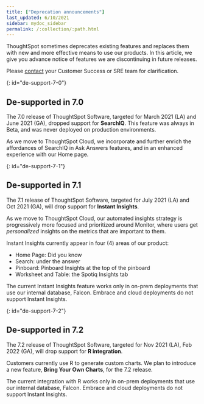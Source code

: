 ```yaml
---
title: ["Deprecation announcements"]
last_updated: 6/10/2021
sidebar: mydoc_sidebar
permalink: /:collection/:path.html
---
```


ThoughtSpot sometimes deprecates existing features and replaces them with new and more effective means to use our products.  In this article, we give you advance notice of features we are discontinuing in future releases.

Please [contact](https://community.thoughtspot.com/customers/s/contactsupport) your Customer Success or SRE team for clarification.

{: id="de-support-7-0"}
## De-supported in 7.0

The 7.0 release of ThoughtSpot Software, targeted for March 2021 (LA) and June 2021 (GA), dropped support for  **SearchIQ**. This feature was always in Beta, and was never deployed on production environments.

As we move to ThoughtSpot Cloud, we incorporate and further enrich the affordances of SearchIQ in Ask Answers features, and in an enhanced experience with our Home page.

{: id="de-support-7-1"}
## De-supported in 7.1

The 7.1 release of ThoughtSpot Software, targeted for July 2021 (LA) and Oct 2021 (GA), will drop support for  **Instant Insights**.

As we move to ThoughtSpot Cloud, our automated insights strategy is progressively more focused and prioritized around Monitor, where users get _personalized_ insights on the metrics that are important to them.

Instant Insights currently appear in four (4) areas of our product:

- Home Page: Did you know
- Search: under the answer
- Pinboard: Pinboard Insights at the top of the pinboard
- Worksheet and Table: the Spotiq Insights tab

The current Instant Insights feature works only in on-prem deployments that use our internal database, Falcon. Embrace and cloud deployments do not support Instant Insights.  

{: id="de-support-7-2"}
## De-supported in 7.2

The 7.2 release of ThoughtSpot Software, targeted for Nov 2021 (LA), Feb 2022 (GA), will drop support for **R integration**.

Customers currently use R to generate custom charts. We plan to introduce a new feature, **Bring Your Own Charts**, for the 7.2 release.

The current integration with R works only in on-prem deployments that use our internal database, Falcon. Embrace and cloud deployments do not support Instant Insights.  
